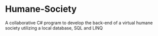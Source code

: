 # Humane-Society
A collaborative C# program to develop the back-end of a virtual humane society utilizing a local database, SQL and LINQ
